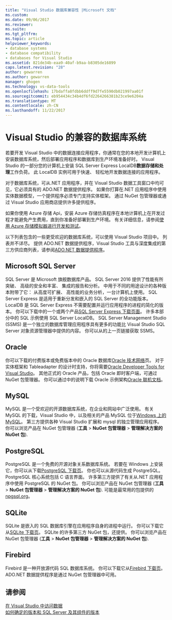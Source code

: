 ```yaml
---
title: "Visual Studio 数据库兼容性 |Microsoft 文档"
ms.custom: 
ms.date: 09/06/2017
ms.reviewer: 
ms.suite: 
ms.tgt_pltfrm: 
ms.topic: article
helpviewer_keywords:
- database systems
- database compatibility
- databases for Visual Studio
ms.assetid: 821de34b-eaa9-40af-b9aa-b8305de16899
caps.latest.revision: "28"
author: gewarren
ms.author: gewarren
manager: ghogen
ms.technology: vs-data-tools
ms.openlocfilehash: 17bdaffa8fdbb6ddff9d7fe5590db021997aa01f
ms.sourcegitcommit: eb954434c34b4df6fd2264266381b23ce9e6204a
ms.translationtype: MT
ms.contentlocale: zh-CN
ms.lasthandoff: 11/22/2017
---
```

# <a name="compatible-database-systems-for-visual-studio"></a>Visual Studio 的兼容的数据库系统

若要开发 Visual Studio 中的数据连接应用程序，你通常在您的本地开发计算机上安装数据库系统，然后部署应用程序和数据库到生产环境准备好时。 Visual Studio 的一部分您的计算机上安装 SQL Server Express LocalDB**数据存储和处理**工作负荷。 此 LocalDB 实例可用于快速、 轻松地开发数据连接的应用程序。

对于数据库系统，可从.NET 应用程序，并在 Visual Studio 数据工具窗口中均可见，它必须具有的 ADO.NET 数据提供程序。 如果你打算在.NET 应用程序中使用实体数据模型，一个提供程序必须专门支持实体框架。 通过 NuGet 包管理器或通过 Visual Studio 应用商店提供许多提供程序。

如果你使用 Azure 存储 Api，安装 Azure 存储仿真程序在本地计算机上在开发过程才能避免产生费用，直到你准备好部署到生产环境。 有关详细信息，请参阅[使用 Azure 存储模拟器进行开发和测试](https://azure.microsoft.com/en-us/documentation/articles/storage-use-emulator/)。

以下列表包含的一些更受欢迎的数据库系统，可以使用 Visual Studio 项目中。 列表并不详尽。 提供 ADO.NET 数据提供程序，Visual Studio 工具与深度集成的第三方供应商列表，请参阅[ADO.NET 数据提供程序](https://msdn.microsoft.com/en-us/library/dd363565.aspx)。

## <a name="microsoft-sql-server"></a>Microsoft SQL Server

SQL Server 是 Microsoft 旗舰数据库产品。 SQL Server 2016 提供了性能有所突破、 高级的安全和丰富、 集成的报告和分析。 中用于不同的用途设计的各种版本附带了它： 从高度可扩展、 高性能的业务分析，一台计算机上使用。 SQL Server Express 是适用于重新分发和嵌入的 SQL Server 的全功能版本。  LocalDB 是 SQL Server Express 不需要配置并运行应用程序的进程的简化的版本。 你可以下载中的一个或两个产品[SQL Server Express 下载页面](https://www.microsoft.com/en-us/server-cloud/Products/sql-server-editions/sql-server-express.aspx)。 许多本部分中的 SQL 示例使用 SQL Server LocalDB。 SQL Server Management Studio (SSMS) 是一个独立的数据库管理应用程序具有更多的功能比 Visual Studio SQL Server 对象资源管理器中提供的内容。 你可以从的上一页链接获取 SSMS。

## <a name="oracle"></a>Oracle

你可以下载的付费版本或免费版本中的 Oracle 数据库[Oracle 技术网络](http://www.oracle.com/technetwork/database/enterprise-edition/downloads/index-092322.html)页。 对于实体框架和 Tableadapter 的设计时支持，你将需要[Oracle Developer Tools for Visual Studio](http://www.oracle.com/technetwork/developer-tools/visual-studio/overview/index.html)。 其他正式的 Oracle 产品，包括 Oracle 即时客户端，可通过 NuGet 包管理器。  你可以通过中的说明下载 Oracle 示例架构[Oracle 联机文档](http://docs.oracle.com/cd/E11882_01/server.112/e10831/toc.htm)。

## <a name="mysql"></a>MySQL

MySQL 是一个受欢迎的开源数据库系统，在企业和网站中广泛使用。 有关 MySQL 的下载，Visual Studio 中，以及相关的产品 MySQL 位于[Windows 上的 MySQL](http://www.mysql.com/why-mysql/windows/)。  第三方提供各种 Visual Studio 扩展和 mysql 的独立管理应用程序。 你可以浏览产品在 NuGet 包管理器 (**工具** > **NuGet 包管理器** > **管理解决方案的 NuGet 包**).

## <a name="postgresql"></a>PostgreSQL

PostgreSQL 是一个免费的开源对象关系数据库系统。 若要在 Windows 上安装它，你可以从下载[PostgreSQL 下载页](http://www.postgresql.org/download/windows/)。  你也可以从源代码生成 PostgreSQL。  PostgreSQL 核心系统包括 C 语言界面。 许多第三方提供了有关从.NET 应用程序中使用 PostgreSQL 的 NuGet 包。  你可以浏览产品在 NuGet 包管理器 (**工具** > **NuGet 包管理器** > **管理解决方案的 NuGet 包**). 可能是最常用的包提供的[npgsql.org](http://www.npgsql.org)。

## <a name="sqlite"></a>SQLite

SQLite 是嵌入的 SQL 数据库引擎在应用程序自身的进程中运行。 你可以下载它从[SQLite 下载页](http://www.sqlite.org/download.html)。 SQLite 的许多第三方 NuGet 包，还提供。 你可以浏览产品在 NuGet 包管理器 (**工具** > **NuGet 包管理器** > **管理解决方案的 NuGet 包**).

## <a name="firebird"></a>Firebird

Firebird 是一种开放源代码 SQL 数据库系统。 你可以下载它从[Firebird 下载页](http://firebirdsql.org/en/downloads/)。 ADO.NET 数据提供程序是通过 NuGet 包管理器中可用。

## <a name="see-also"></a>请参阅

[在 Visual Studio 中访问数据](../data-tools/accessing-data-in-visual-studio.md)  
[如何确定的版本和 SQL Server 及其组件的版本](http://support.microsoft.com/kb/321185)